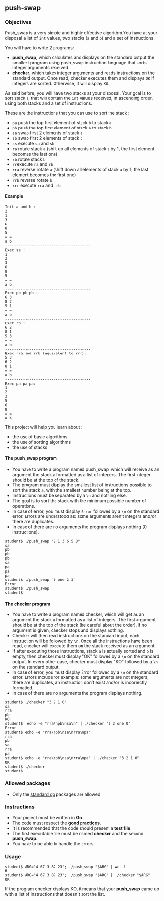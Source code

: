 ## push-swap

### Objectives

Push_swap is a very simple and highly effective algorithm.You have at your disposal a list of `int` values, two stacks (`a` and `b`) and a set of instructions.

You will have to write 2 programs:

- **push_swap**, which calculates and displays on the standard output the smallest program using push_swap instruction language that sorts integer arguments received.
- **checker**, which takes integer arguments and reads instructions on the standard output. Once read, checker executes them and displays `OK` if integers are sorted. Otherwise, it will display `KO`.

As said before, you will have two stacks at your disposal. Your goal is to sort stack `a`, that will contain the `int` values received, in ascending order, using both stacks and a set of instructions.

These are the instructions that you can use to sort the stack :

- `pa` push the top first element of stack `b` to stack `a`
- `pb` push the top first element of stack `a` to stack `b`
- `sa` swap first 2 elements of stack `a`
- `sb` swap first 2 elements of stack `b`
- `ss` execute `sa` and `sb`
- `ra` rotate stack `a` (shift up all elements of stack `a` by 1, the first element becomes the last one)
- `rb` rotate stack `b`
- `rr`execute `ra` and `rb`
- `rra` reverse rotate `a` (shift down all elements of stack `a` by 1, the last element becomes the first one)
- `rrb` reverse rotate `b`
- `rrr` execute `rra` and `rrb`

#### Example

```console
Init a and b :
2
1
3
6
8
5
= =
a b
---------------------------------------
Exec sa :
1
2
3
6
8
5
= =
a b
---------------------------------------
Exec pb pb pb :
6 3
8 2
5 1
= =
a b
---------------------------------------
Exec rb :
6 2
8 1
5 3
= =
a b
---------------------------------------
Exec rra and rrb (equivalent to rrr):
5 3
6 2
8 1
= =
a b
---------------------------------------
Exec pa pa pa:
1
2
3
5
6
8
= =
a b
```

This project will help you learn about :

- the use of basic algorithms
- the use of sorting algorithms
- the use of stacks

#### The push_swap program

- You have to write a program named push_swap, which will receive as an argument the stack a formatted as a list of integers. The first integer should be at the top of the stack.
- The program must display the smallest list of instructions possible to sort the stack `a`, with the smallest number being at the top.
- Instructions must be separated by a `\n` and nothing else.
- The goal is to sort the stack with the minimum possible number of operations.
- In case of error, you must display `Error` followed by a `\n` on the standard error. Errors are understood as: some arguments aren’t integers and/or there are duplicates.
- In case of there are no arguments the program displays nothing (0 instructions).

```console
student$ ./push_swap "2 1 3 6 5 8"
sa
pb
pb
pb
sa
pa
pa
pa
student$ ./push_swap "0 one 2 3"
Error
student$ ./push_swap
student$
```

#### The checker program

- You have to write a program named checker, which will get as an argument the stack `a` formatted as a list of integers. The first argument should be at the top of the stack (be careful about the order). If no argument is given, checker stops and displays nothing.
- Checker will then read instructions on the standard input, each instruction will be followed by `\n`. Once all the instructions have been read, checker will execute them on the stack received as an argument.
- If after executing those instructions, stack `a` is actually sorted and `b` is empty, then checker must display "OK" followed by a `\n` on the standard output. In every other case, checker must display "KO" followed by a `\n` on the standard output.
- In case of error, you must display Error followed by a `\n` on the standard error. Errors include for example: some arguments are not integers, there are duplicates, an instruction don’t exist and/or is incorrectly formatted.
- In case of there are no arguments the program displays nothing.

```console
student$ ./checker "3 2 1 0"
sa
rra
pb
KO
student$  echo -e "rra\npb\nsa\n" | ./checker "3 2 one 0"
Error
student$ echo -e "rra\npb\nsa\nrra\npa"
rra
pb
sa
rra
pa
student$ echo -e "rra\npb\nsa\nrra\npa" | ./checker "3 2 1 0"
OK
student$ ./checker
student$
```

### Allowed packages

- Only the [standard go](https://golang.org/pkg/) packages are allowed

### Instructions

- Your project must be written in **Go**.
- The code must respect the [**good practices**](https://public.01-edu.org/subjects/good-practices.en).
- It is recommended that the code should present a **test file**.
- The first executable file must be named **checker** and the second **push_swap**.
- You have to be able to handle the errors.

### Usage

```console
student$ ARG="4 67 3 87 23"; ./push_swap "$ARG" | wc -l
6
student$ ARG="4 67 3 87 23"; ./push_swap "$ARG" | ./checker "$ARG"
OK
```

If the program checker displays KO, it means that your **push_swap** came up with a list of instructions that doesn't sort the list.

